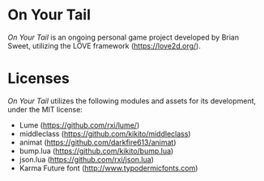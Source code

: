 # On Your Tail
*On Your Tail* is an ongoing personal game project developed by Brian Sweet, utilizing the LÖVE framework (https://love2d.org/).

# Licenses
*On Your Tail* utilizes the following modules and assets for its development, under the MIT license:
- Lume (https://github.com/rxi/lume/)
- middleclass (https://github.com/kikito/middleclass)
- animat (https://github.com/darkfire613/animat)
- bump.lua (https://github.com/kikito/bump.lua)
- json.lua (https://github.com/rxi/json.lua)
- Karma Future font (http://www.typodermicfonts.com)